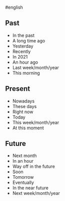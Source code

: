 #english 

## Past

- In the past
- A long time ago
- Yesterday
- Recently
- In 2021
- An hour ago
- Last week/month/year
- This morning

## Present

- Nowadays
- These days
- Right now
- Today
- This week/month/year
- At this moment

## Future

- Next month
- In an hour
- Way off in the future
- Soon
- Tomorrow
- Eventually
- In the near future
- Next week/month/year